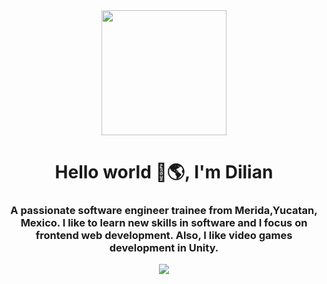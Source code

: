 <!--
**DilianUs/DilianUs** is a ✨ _special_ ✨ repository because its `README.md` (this file) appears on your GitHub profile.

Here are some ideas to get you started:

- 🔭 I’m currently working on ...
- 🌱 I’m currently learning ...
- 👯 I’m looking to collaborate on ...
- 🤔 I’m looking for help with ...
- 💬 Ask me about ...
- 📫 How to reach me: ...
- 😄 Pronouns: ...
- ⚡ Fun fact: ...
-->
<div id="header" align="center">
    <img src="https://media.giphy.com/media/zOvBKUUEERdNm/giphy.gif" width="200"/>
    <h1 align=center">Hello world 👋🌎, I'm Dilian</h1>
    <h3> A passionate software engineer trainee from Merida,Yucatan, Mexico. I like to learn new skills in software and I focus on frontend web development. Also, I like video games development in Unity.</h3>
</div>
<div id="header" align="center">
    <a href="https://www.linkedin.com/in/dilian-us-cachon-591948236/" target="_blank">
        <img src="https://img.shields.io/static/v1?label=<in>&message=<Linkedin>&color=<blue>" />
    </a>
</div>

